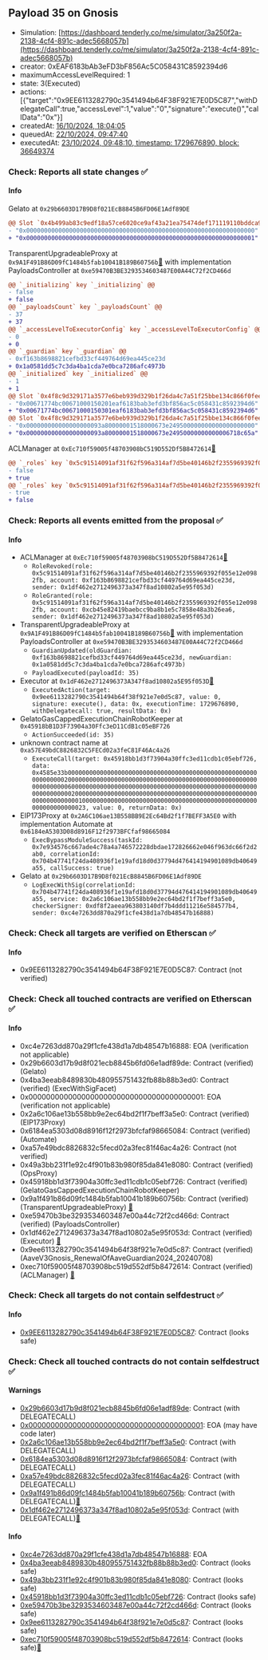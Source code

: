 ## Payload 35 on Gnosis

- Simulation: [https://dashboard.tenderly.co/me/simulator/3a250f2a-2138-4cf4-891c-adec5668057b](https://dashboard.tenderly.co/me/simulator/3a250f2a-2138-4cf4-891c-adec5668057b)
- creator: 0xEAF6183bAb3eFD3bF856Ac5C058431C8592394d6
- maximumAccessLevelRequired: 1
- state: 3(Executed)
- actions: [{"target":"0x9EE6113282790c3541494b64F38F921E7E0D5C87","withDelegateCall":true,"accessLevel":1,"value":"0","signature":"execute()","callData":"0x"}]
- createdAt: [16/10/2024, 18:04:05](https://gnosisscan.io/tx/0x44de9310885a53315febf859f5eaf637063356d3d0ba1556a6526670153ed55b)
- queuedAt: [22/10/2024, 09:47:40](https://gnosisscan.io/tx/0x73f9cd381de23fc35a007402c871e94be81fe951e1964d0263dbcdcd29165c6c)
- executedAt: [23/10/2024, 09:48:10, timestamp: 1729676890, block: 36649374](https://gnosisscan.io/tx/0xb7c98fce6927c69085440af81eaf9ac3ee86b2d4c6435d05669900d2d66e7483)

### Check: Reports all state changes :white_check_mark:

#### Info


Gelato at `0x29b6603D17B9D8f021EcB8845B6FD06E1Adf89DE`
```diff
@@ Slot `0x4b499ab83c9edf18a57ce6020ce9af43a21ea75474def171119110bddca98a64` @@
- "0x0000000000000000000000000000000000000000000000000000000000000000"
+ "0x0000000000000000000000000000000000000000000000000000000000000001"
```

TransparentUpgradeableProxy at `0x9A1F491B86D09fC1484b5fab10041B189B60756b`[:ghost:](https://github.com/bgd-labs/aave-address-book "GovernanceV3Gnosis.PAYLOADS_CONTROLLER") with implementation PayloadsController at `0xe59470B3BE3293534603487E00A44C72f2CD466d`
```diff
@@ `_initializing` key `_initializing` @@
- false
+ false
@@ `_payloadsCount` key `_payloadsCount` @@
- 37
+ 37
@@ `_accessLevelToExecutorConfig` key `_accessLevelToExecutorConfig` @@
- 0
+ 0
@@ `_guardian` key `_guardian` @@
- 0xf163b8698821cefbd33cf449764d69ea445ce23d
+ 0x1a0581dd5c7c3da4ba1cda7e0bca7286afc4973b
@@ `_initialized` key `_initialized` @@
- 1
+ 1
@@ Slot `0x4f8c9d329171a3577e6beb939d329b1f26da4c7a51f25bbe134c866f0feee945` @@
- "0x00671774bc00671000150201eaf6183bab3efd3bf856ac5c058431c8592394d6"
+ "0x00671774bc00671000150301eaf6183bab3efd3bf856ac5c058431c8592394d6"
@@ Slot `0x4f8c9d329171a3577e6beb939d329b1f26da4c7a51f25bbe134c866f0feee946` @@
- "0x000000000000000000093a80000001518000673e249500000000000000000000"
+ "0x000000000000000000093a80000001518000673e24950000000000006718c65a"
```

ACLManager at `0xEc710f59005f48703908bC519D552Df5B8472614`[:ghost:](https://github.com/bgd-labs/aave-address-book "AaveV3Gnosis.ACL_MANAGER")
```diff
@@ `_roles` key `0x5c91514091af31f62f596a314af7d5be40146b2f2355969392f055e12e0982fb.members.0xcb45e82419baebcc9ba8b1e5c7858e48a3b26ea6` @@
- false
+ true
@@ `_roles` key `0x5c91514091af31f62f596a314af7d5be40146b2f2355969392f055e12e0982fb.members.0xf163b8698821cefbd33cf449764d69ea445ce23d` @@
- true
+ false
```


### Check: Reports all events emitted from the proposal :white_check_mark:

#### Info

- ACLManager at `0xEc710f59005f48703908bC519D552Df5B8472614`[:ghost:](https://github.com/bgd-labs/aave-address-book "AaveV3Gnosis.ACL_MANAGER")
  - `RoleRevoked(role: 0x5c91514091af31f62f596a314af7d5be40146b2f2355969392f055e12e0982fb, account: 0xf163b8698821cefbd33cf449764d69ea445ce23d, sender: 0x1df462e2712496373a347f8ad10802a5e95f053d)`
  - `RoleGranted(role: 0x5c91514091af31f62f596a314af7d5be40146b2f2355969392f055e12e0982fb, account: 0xcb45e82419baebcc9ba8b1e5c7858e48a3b26ea6, sender: 0x1df462e2712496373a347f8ad10802a5e95f053d)`
- TransparentUpgradeableProxy at `0x9A1F491B86D09fC1484b5fab10041B189B60756b`[:ghost:](https://github.com/bgd-labs/aave-address-book "GovernanceV3Gnosis.PAYLOADS_CONTROLLER") with implementation PayloadsController at `0xe59470B3BE3293534603487E00A44C72f2CD466d`
  - `GuardianUpdated(oldGuardian: 0xf163b8698821cefbd33cf449764d69ea445ce23d, newGuardian: 0x1a0581dd5c7c3da4ba1cda7e0bca7286afc4973b)`
  - `PayloadExecuted(payloadId: 35)`
- Executor at `0x1dF462e2712496373A347f8ad10802a5E95f053D`[:ghost:](https://github.com/bgd-labs/aave-address-book "AaveV3Gnosis.ACL_ADMIN, GovernanceV3Gnosis.EXECUTOR_LVL_1")
  - `ExecutedAction(target: 0x9ee6113282790c3541494b64f38f921e7e0d5c87, value: 0, signature: execute(), data: 0x, executionTime: 1729676890, withDelegatecall: true, resultData: 0x)`
- GelatoGasCappedExecutionChainRobotKeeper at `0x45918bB1D3F73904a30Ffc3eD11CdB1c05eBF726`
  - `ActionSucceeded(id: 35)`
- unknown contract name at `0xa57E49bdC8826832C5FECd02a3feC81F46Ac4a26`
  - `ExecuteCall(target: 0x45918bb1d3f73904a30ffc3ed11cdb1c05ebf726, data: 0x4585e33b00000000000000000000000000000000000000000000000000000000000000200000000000000000000000000000000000000000000000000000000000000060000000000000000000000000000000000000000000000000000000000000002000000000000000000000000000000000000000000000000000000000000000010000000000000000000000000000000000000000000000000000000000000023, value: 0, returnData: 0x)`
- EIP173Proxy at `0x2A6C106ae13B558BB9E2Ec64Bd2f1f7BEFF3A5E0` with implementation Automate at `0x6184eA5303D08d8916F12f2973BFCfaf98665084`
  - `ExecBypassModuleSuccess(taskId: 0x7e934576c667ade4c78a4a746572228dbdae172826662e046f963dc66f2d2ab0, correlationId: 0x704b47741f24da408936f1e19afd18d0d37794d476414194901089db40649a55, callSuccess: true)`
- Gelato at `0x29b6603D17B9D8f021EcB8845B6FD06E1Adf89DE`
  - `LogExecWithSig(correlationId: 0x704b47741f24da408936f1e19afd18d0d37794d476414194901089db40649a55, service: 0x2a6c106ae13b558bb9e2ec64bd2f1f7beff3a5e0, checkerSigner: 0xdf8f2aeea963803140df7b4ddd11216e584577b4, sender: 0xc4e7263dd870a29f1cfe438d1a7db48547b16888)`

### Check: Check all targets are verified on Etherscan :white_check_mark:

#### Info

- 0x9EE6113282790c3541494b64F38F921E7E0D5C87: Contract (not verified) 

### Check: Check all touched contracts are verified on Etherscan :white_check_mark:

#### Info

- 0xc4e7263dd870a29f1cfe438d1a7db48547b16888: EOA (verification not applicable)
- 0x29b6603d17b9d8f021ecb8845b6fd06e1adf89de: Contract (verified) (Gelato) 
- 0x4ba3eeab8489830b480955751432fb88b88b3ed0: Contract (verified) (ExecWithSigFacet) 
- 0x0000000000000000000000000000000000000001: EOA (verification not applicable)
- 0x2a6c106ae13b558bb9e2ec64bd2f1f7beff3a5e0: Contract (verified) (EIP173Proxy) 
- 0x6184ea5303d08d8916f12f2973bfcfaf98665084: Contract (verified) (Automate) 
- 0xa57e49bdc8826832c5fecd02a3fec81f46ac4a26: Contract (not verified) 
- 0x49a3bb231f1e92c4f901b83b980f85da841e8080: Contract (verified) (OpsProxy) 
- 0x45918bb1d3f73904a30ffc3ed11cdb1c05ebf726: Contract (verified) (GelatoGasCappedExecutionChainRobotKeeper) 
- 0x9a1f491b86d09fc1484b5fab10041b189b60756b: Contract (verified) (TransparentUpgradeableProxy) [:ghost:](https://github.com/bgd-labs/aave-address-book "GovernanceV3Gnosis.PAYLOADS_CONTROLLER")
- 0xe59470b3be3293534603487e00a44c72f2cd466d: Contract (verified) (PayloadsController) 
- 0x1df462e2712496373a347f8ad10802a5e95f053d: Contract (verified) (Executor) [:ghost:](https://github.com/bgd-labs/aave-address-book "AaveV3Gnosis.ACL_ADMIN, GovernanceV3Gnosis.EXECUTOR_LVL_1")
- 0x9ee6113282790c3541494b64f38f921e7e0d5c87: Contract (verified) (AaveV3Gnosis_RenewalOfAaveGuardian2024_20240708) 
- 0xec710f59005f48703908bc519d552df5b8472614: Contract (verified) (ACLManager) [:ghost:](https://github.com/bgd-labs/aave-address-book "AaveV3Gnosis.ACL_MANAGER")

### Check: Check all targets do not contain selfdestruct :white_check_mark:

#### Info

- [0x9EE6113282790c3541494b64F38F921E7E0D5C87](https://gnosisscan.io/address/0x9EE6113282790c3541494b64F38F921E7E0D5C87): Contract (looks safe)

### Check: Check all touched contracts do not contain selfdestruct :white_check_mark:

#### Warnings

- [0x29b6603d17b9d8f021ecb8845b6fd06e1adf89de](https://gnosisscan.io/address/0x29b6603d17b9d8f021ecb8845b6fd06e1adf89de): Contract (with DELEGATECALL)
- [0x0000000000000000000000000000000000000001](https://gnosisscan.io/address/0x0000000000000000000000000000000000000001): EOA (may have code later)
- [0x2a6c106ae13b558bb9e2ec64bd2f1f7beff3a5e0](https://gnosisscan.io/address/0x2a6c106ae13b558bb9e2ec64bd2f1f7beff3a5e0): Contract (with DELEGATECALL)
- [0x6184ea5303d08d8916f12f2973bfcfaf98665084](https://gnosisscan.io/address/0x6184ea5303d08d8916f12f2973bfcfaf98665084): Contract (with DELEGATECALL)
- [0xa57e49bdc8826832c5fecd02a3fec81f46ac4a26](https://gnosisscan.io/address/0xa57e49bdc8826832c5fecd02a3fec81f46ac4a26): Contract (with DELEGATECALL)
- [0x9a1f491b86d09fc1484b5fab10041b189b60756b](https://gnosisscan.io/address/0x9a1f491b86d09fc1484b5fab10041b189b60756b): Contract (with DELEGATECALL)[:ghost:](https://github.com/bgd-labs/aave-address-book "GovernanceV3Gnosis.PAYLOADS_CONTROLLER")
- [0x1df462e2712496373a347f8ad10802a5e95f053d](https://gnosisscan.io/address/0x1df462e2712496373a347f8ad10802a5e95f053d): Contract (with DELEGATECALL)[:ghost:](https://github.com/bgd-labs/aave-address-book "AaveV3Gnosis.ACL_ADMIN, GovernanceV3Gnosis.EXECUTOR_LVL_1")

#### Info

- [0xc4e7263dd870a29f1cfe438d1a7db48547b16888](https://gnosisscan.io/address/0xc4e7263dd870a29f1cfe438d1a7db48547b16888): EOA
- [0x4ba3eeab8489830b480955751432fb88b88b3ed0](https://gnosisscan.io/address/0x4ba3eeab8489830b480955751432fb88b88b3ed0): Contract (looks safe)
- [0x49a3bb231f1e92c4f901b83b980f85da841e8080](https://gnosisscan.io/address/0x49a3bb231f1e92c4f901b83b980f85da841e8080): Contract (looks safe)
- [0x45918bb1d3f73904a30ffc3ed11cdb1c05ebf726](https://gnosisscan.io/address/0x45918bb1d3f73904a30ffc3ed11cdb1c05ebf726): Contract (looks safe)
- [0xe59470b3be3293534603487e00a44c72f2cd466d](https://gnosisscan.io/address/0xe59470b3be3293534603487e00a44c72f2cd466d): Contract (looks safe)
- [0x9ee6113282790c3541494b64f38f921e7e0d5c87](https://gnosisscan.io/address/0x9ee6113282790c3541494b64f38f921e7e0d5c87): Contract (looks safe)
- [0xec710f59005f48703908bc519d552df5b8472614](https://gnosisscan.io/address/0xec710f59005f48703908bc519d552df5b8472614): Contract (looks safe)[:ghost:](https://github.com/bgd-labs/aave-address-book "AaveV3Gnosis.ACL_MANAGER")

